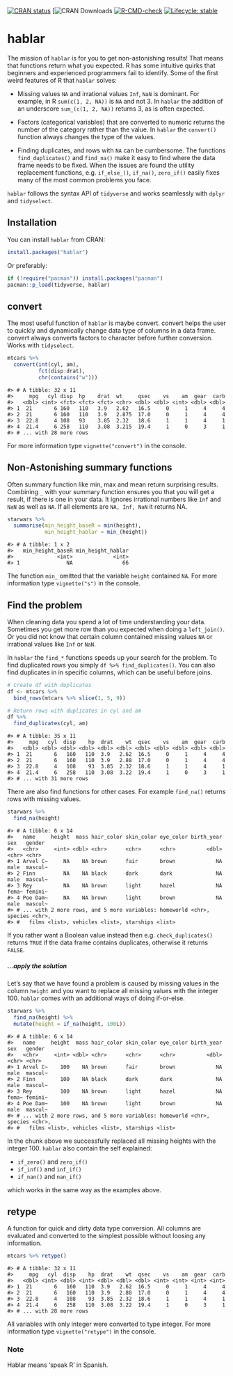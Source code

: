 
<!-- README.md is generated from README.Rmd. Please edit that file -->
<!-- badges: start -->

[![CRAN
status](https://www.r-pkg.org/badges/version/hablar)](https://CRAN.R-project.org/package=hablar)
\[![CRAN Downloads](https://cranlogs.r-pkg.org/badges/hablar)
[![R-CMD-check](https://github.com/davidsjoberg/hablar/workflows/R-CMD-check/badge.svg)](https://github.com/davidsjoberg/hablar/actions)
[![Lifecycle:
stable](https://img.shields.io/badge/lifecycle-stable-brightgreen.svg)](https://lifecycle.r-lib.org/articles/stages.html#stable)
<!-- badges: end -->

# hablar

The mission of `hablar` is for you to get non-astonishing results! That
means that functions return what you expected. R has some intuitive
quirks that beginners and experienced programmers fail to identify. Some
of the first weird features of R that `hablar` solves:

-   Missing values `NA` and irrational values `Inf`, `NaN` is dominant.
    For example, in R `sum(c(1, 2, NA))` is `NA` and not 3. In `hablar`
    the addition of an underscore `sum_(c(1, 2, NA))` returns 3, as is
    often expected.

-   Factors (categorical variables) that are converted to numeric
    returns the number of the category rather than the value. In
    `hablar` the `convert()` function always changes the type of the
    values.

-   Finding duplicates, and rows with `NA` can be cumbersome. The
    functions `find_duplicates()` and `find_na()` make it easy to find
    where the data frame needs to be fixed. When the issues are found
    the utility replacement functions, e.g. `if_else_()`, `if_na()`,
    `zero_if()` easily fixes many of the most common problems you face.

`hablar` follows the syntax API of `tidyverse` and works seamlessly with
`dplyr` and `tidyselect`.

## Installation

You can install `hablar` from CRAN:

``` r
install.packages("hablar")
```

Or preferably:

``` r
if (!require("pacman")) install.packages("pacman")
pacman::p_load(tidyverse, hablar)
```

## convert

The most useful function of `hablar` is maybe convert. convert helps the
user to quickly and dynamically change data type of columns in a data
frame. convert always converts factors to character before further
conversion. Works with `tidyselect`.

``` r
mtcars %>% 
  convert(int(cyl, am),
          fct(disp:drat),
          chr(contains("w")))
```

    #> # A tibble: 32 x 11
    #>     mpg   cyl disp  hp    drat  wt     qsec    vs    am  gear  carb
    #>   <dbl> <int> <fct> <fct> <fct> <chr> <dbl> <dbl> <int> <dbl> <dbl>
    #> 1  21       6 160   110   3.9   2.62   16.5     0     1     4     4
    #> 2  21       6 160   110   3.9   2.875  17.0     0     1     4     4
    #> 3  22.8     4 108   93    3.85  2.32   18.6     1     1     4     1
    #> 4  21.4     6 258   110   3.08  3.215  19.4     1     0     3     1
    #> # ... with 28 more rows

For more information type `vignette("convert")` in the console.

## Non-Astonishing summary functions

Often summary function like min, max and mean return surprising results.
Combining `_` with your summary function ensures you that you will get a
result, if there is one in your data. It ignores irrational numbers like
`Inf` and `NaN` as well as `NA`. If all elements are `NA, Inf, NaN` it
returns NA.

``` r
starwars %>% 
  summarise(min_height_baseR = min(height),
            min_height_hablar = min_(height))
```

    #> # A tibble: 1 x 2
    #>   min_height_baseR min_height_hablar
    #>              <int>             <int>
    #> 1               NA                66

The function `min_` omitted that the variable `height` contained `NA`.
For more information type `vignette("s")` in the console.

## Find the problem

When cleaning data you spend a lot of time understanding your data.
Sometimes you get more row than you expected when doing a `left_join()`.
Or you did not know that certain column contained missing values `NA` or
irrational values like `Inf` or `NaN`.

In `hablar` the `find_*` functions speeds up your search for the
problem. To find duplicated rows you simply `df %>% find_duplicates()`.
You can also find duplicates in in specific columns, which can be useful
before joins.

``` r
# Create df with duplicates
df <- mtcars %>% 
  bind_rows(mtcars %>% slice(1, 5, 9))

# Return rows with duplicates in cyl and am
df %>% 
  find_duplicates(cyl, am)
```

    #> # A tibble: 35 x 11
    #>     mpg   cyl  disp    hp  drat    wt  qsec    vs    am  gear  carb
    #>   <dbl> <dbl> <dbl> <dbl> <dbl> <dbl> <dbl> <dbl> <dbl> <dbl> <dbl>
    #> 1  21       6   160   110  3.9   2.62  16.5     0     1     4     4
    #> 2  21       6   160   110  3.9   2.88  17.0     0     1     4     4
    #> 3  22.8     4   108    93  3.85  2.32  18.6     1     1     4     1
    #> 4  21.4     6   258   110  3.08  3.22  19.4     1     0     3     1
    #> # ... with 31 more rows

There are also find functions for other cases. For example `find_na()`
returns rows with missing values.

``` r
starwars %>% 
  find_na(height)
```

    #> # A tibble: 6 x 14
    #>   name     height  mass hair_color skin_color eye_color birth_year sex   gender 
    #>   <chr>     <int> <dbl> <chr>      <chr>      <chr>          <dbl> <chr> <chr>  
    #> 1 Arvel C~     NA    NA brown      fair       brown             NA male  mascul~
    #> 2 Finn         NA    NA black      dark       dark              NA male  mascul~
    #> 3 Rey          NA    NA brown      light      hazel             NA fema~ femini~
    #> 4 Poe Dam~     NA    NA brown      light      brown             NA male  mascul~
    #> # ... with 2 more rows, and 5 more variables: homeworld <chr>, species <chr>,
    #> #   films <list>, vehicles <list>, starships <list>

If you rather want a Boolean value instead then
e.g. `check_duplicates()` returns `TRUE` if the data frame contains
duplicates, otherwise it returns `FALSE`.

##### **…apply the solution**

Let’s say that we have found a problem is caused by missing values in
the column `height` and you want to replace all missing values with the
integer 100. `hablar` comes with an additional ways of doing if-or-else.

``` r
starwars %>% 
  find_na(height) %>% 
  mutate(height = if_na(height, 100L))
```

    #> # A tibble: 6 x 14
    #>   name     height  mass hair_color skin_color eye_color birth_year sex   gender 
    #>   <chr>     <int> <dbl> <chr>      <chr>      <chr>          <dbl> <chr> <chr>  
    #> 1 Arvel C~    100    NA brown      fair       brown             NA male  mascul~
    #> 2 Finn        100    NA black      dark       dark              NA male  mascul~
    #> 3 Rey         100    NA brown      light      hazel             NA fema~ femini~
    #> 4 Poe Dam~    100    NA brown      light      brown             NA male  mascul~
    #> # ... with 2 more rows, and 5 more variables: homeworld <chr>, species <chr>,
    #> #   films <list>, vehicles <list>, starships <list>

In the chunk above we successfully replaced all missing heights with the
integer 100. `hablar` also contain the self explained:

-   `if_zero()` and `zero_if()`
-   `if_inf()` and `inf_if()`
-   `if_nan()` and `nan_if()`

which works in the same way as the examples above.

## retype

A function for quick and dirty data type conversion. All columns are
evaluated and converted to the simplest possible without loosing any
information.

``` r
mtcars %>% retype()
```

    #> # A tibble: 32 x 11
    #>     mpg   cyl  disp    hp  drat    wt  qsec    vs    am  gear  carb
    #>   <dbl> <int> <dbl> <int> <dbl> <dbl> <dbl> <int> <int> <int> <int>
    #> 1  21       6   160   110  3.9   2.62  16.5     0     1     4     4
    #> 2  21       6   160   110  3.9   2.88  17.0     0     1     4     4
    #> 3  22.8     4   108    93  3.85  2.32  18.6     1     1     4     1
    #> 4  21.4     6   258   110  3.08  3.22  19.4     1     0     3     1
    #> # ... with 28 more rows

All variables with only integer were converted to type integer. For more
information type `vignette("retype")` in the console.

### Note

Hablar means ‘speak R’ in Spanish.
